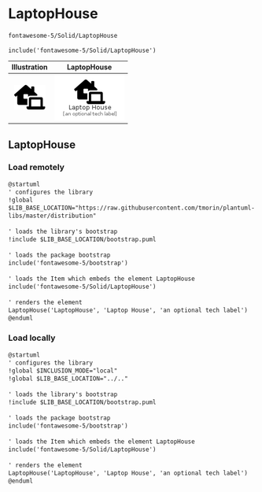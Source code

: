 # LaptopHouse


```text
fontawesome-5/Solid/LaptopHouse
```

```text
include('fontawesome-5/Solid/LaptopHouse')
```



| Illustration | LaptopHouse |
| :---: | :---: |
| ![illustration for Illustration](../../fontawesome-5/Solid/LaptopHouse.png) | ![illustration for LaptopHouse](../../fontawesome-5/Solid/LaptopHouse.Local.png) |




## LaptopHouse

### Load remotely
```plantuml
@startuml
' configures the library
!global $LIB_BASE_LOCATION="https://raw.githubusercontent.com/tmorin/plantuml-libs/master/distribution"

' loads the library's bootstrap
!include $LIB_BASE_LOCATION/bootstrap.puml

' loads the package bootstrap
include('fontawesome-5/bootstrap')

' loads the Item which embeds the element LaptopHouse
include('fontawesome-5/Solid/LaptopHouse')

' renders the element
LaptopHouse('LaptopHouse', 'Laptop House', 'an optional tech label')
@enduml
```

### Load locally
```plantuml
@startuml
' configures the library
!global $INCLUSION_MODE="local"
!global $LIB_BASE_LOCATION="../.."

' loads the library's bootstrap
!include $LIB_BASE_LOCATION/bootstrap.puml

' loads the package bootstrap
include('fontawesome-5/bootstrap')

' loads the Item which embeds the element LaptopHouse
include('fontawesome-5/Solid/LaptopHouse')

' renders the element
LaptopHouse('LaptopHouse', 'Laptop House', 'an optional tech label')
@enduml
```

